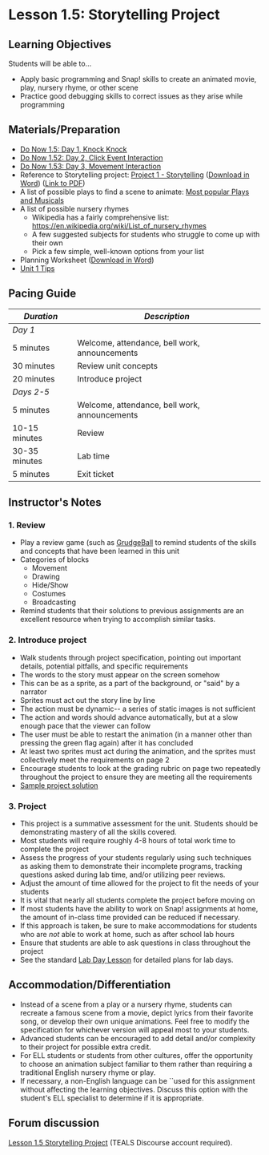 # Lesson 1.5: Storytelling Project

## Learning Objectives

Students will be able to...

* Apply basic programming and Snap! skills to create an animated movie, play, nursery rhyme, or other scene
* Practice good debugging skills to correct issues as they arise while programming

## Materials/Preparation

* [Do Now 1.5: Day 1, Knock Knock](do_now_15.md)  
* [Do Now 1.52: Day 2, Click Event Interaction](do_now_152.md)  
* [Do Now 1.53: Day 3, Movement Interaction](do_now_153.md)  
* Reference to Storytelling project: [Project 1 - Storytelling](project_1.md) ([Download in Word](https://github.com/TEALSK12/introduction-to-computer-science/raw/master/Projects/Projects%20Word/Project%201%20Storytelling.docx)) ([Link to PDF](https://github.com/TEALSK12/introduction-to-computer-science/raw/master/Projects/Projects%20PDF/Project%201%20Storytelling.pdf))
* A list of possible plays to find a scene to animate: [Most popular Plays and Musicals](http://www.npr.org/sections/ed/2015/07/30/427138970/the-most-popular-high-school-plays-and-musicals)
* A list of possible nursery rhymes
  * Wikipedia has a fairly comprehensive list: <https://en.wikipedia.org/wiki/List_of_nursery_rhymes>
  * A few suggested subjects for students who struggle to come up with their own
  * Pick a few simple, well-known options from your list
* Planning Worksheet ([Download in Word](https://github.com/TEALSK12/introduction-to-computer-science/raw/master/SNAP%20Program%20Design%20and%20Planning%20Worksheet.docx))
* [Unit 1 Tips](unit_1_tips.md)

## Pacing Guide

| _Duration_    | _Description_                                 |
| ------------- | --------------------------------------------- |
| _Day 1_       |                                               |
| 5 minutes     | Welcome, attendance, bell work, announcements |
| 30 minutes    | Review unit concepts                          |
| 20 minutes    | Introduce project                             |
| _Days 2-5_    |                                               |
| 5 minutes     | Welcome, attendance, bell work, announcements |
| 10-15 minutes | Review                                        |
| 30-35 minutes | Lab time                                      |
| 5 minutes     | Exit ticket                                   |

## Instructor's Notes

### 1. Review

* Play a review game (such as [GrudgeBall](http://toengagethemall.blogspot.com/2013/02/grudgeball-review-game-where-kids-attack.html) to remind students of the skills and concepts that have been learned in this unit
* Categories of blocks
  * Movement
  * Drawing
  * Hide/Show
  * Costumes
  * Broadcasting
* Remind students that their solutions to previous assignments are an excellent resource when trying to accomplish similar tasks.

### 2. Introduce project

* Walk students through project specification, pointing out important details, potential pitfalls, and specific requirements
* The words to the story must appear on the screen somehow
* This can be as a sprite, as a part of the background, or "said" by a narrator
* Sprites must act out the story line by line
* The action must be dynamic-- a series of static images is not sufficient
* The action and words should advance automatically, but at a slow enough pace that the viewer can follow
* The user must be able to restart the animation (in a manner other than pressing the green flag again) after it has concluded
* At least two sprites must act during the animation, and the sprites must collectively meet the requirements on page 2
* Encourage students to look at the grading rubric on page two repeatedly throughout the project to ensure they are meeting all the requirements
* [Sample project solution](https://www.tealsk12.org/intro-to-computer-science-sample-solutions/)

### 3.  Project

* This project is a summative assessment for the unit.  Students should be demonstrating mastery of all the skills covered.
* Most students will require roughly 4-8 hours of total work time to complete the project
* Assess the progress of your students regularly using such techniques as asking them to demonstrate their incomplete programs, tracking questions asked during lab time, and/or utilizing peer reviews.
* Adjust the amount of time allowed for the project to fit the needs of your students
* It is vital that nearly all students complete the project before moving on
* If most students have the ability to work on Snap! assignments at home, the amount of in-class time provided can be reduced if necessary.
* If this approach is taken, be sure to make accommodations for students who are _not_ able to work at home, such as after school lab hours
* Ensure that students are able to ask questions in class throughout the project
* See the standard [Lab Day Lesson](lab_day_lesson.md) for detailed plans for lab days.

## Accommodation/Differentiation

* Instead of a scene from a play or a nursery rhyme, students can recreate a famous scene from a movie, depict lyrics from their favorite song, or develop their own unique animations.  Feel free to modify the specification for whichever version will appeal most to your students.
* Advanced students can be encouraged to add detail and/or complexity to their project for possible extra credit.
* For ELL students or students from other cultures, offer the opportunity to choose an animation subject familiar to them rather than requiring a traditional English nursery rhyme or play.
* If necessary, a non-English language can be ``used for this assignment without affecting the learning objectives.  Discuss this option with the student's ELL specialist to determine if it is appropriate.

## Forum discussion

[Lesson 1.5 Storytelling Project](http://forums.tealsk12.org/c/unit-1-snap-basics/lesson-1-5-storytelling-project) (TEALS Discourse account required).
